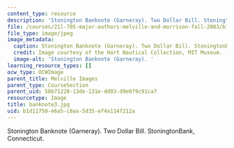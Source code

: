 ```yaml
---
content_type: resource
description: 'Stonington Banknote (Garneray). Two Dollar Bill. StoningtonBank, Connecticut. '
file: /courses/21l-705-major-authors-melville-and-morrison-fall-2003/b1d11750e6a5c8aa5d35ef4a114f212a_banknote3.jpg
file_type: image/jpeg
image_metadata:
  caption: Stonington Banknote (Garneray). Two Dollar Bill. StoningtonBank, Connecticut.
  credit: Image courtesy of the Hart Nautical Collection, MIT Museum.
  image-alt: 'Stonington Banknote (Garneray). '
learning_resource_types: []
ocw_type: OCWImage
parent_title: Melville Images
parent_type: CourseSection
parent_uid: 58b71220-13de-131e-dd03-d9e6f9c91ca7
resourcetype: Image
title: banknote3.jpg
uid: b1d11750-e6a5-c8aa-5d35-ef4a114f212a
---
```

Stonington Banknote (Garneray). Two Dollar Bill. StoningtonBank, Connecticut. 

